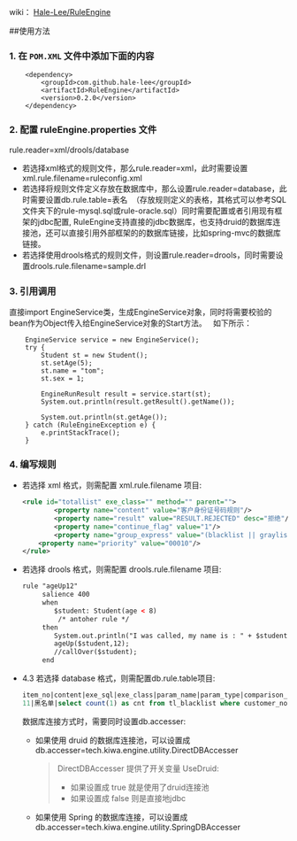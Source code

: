wiki： [Hale-Lee/RuleEngine](https://github.com/Hale-Lee/RuleEngine/wiki)

##使用方法

### 1. 在 `POM.XML` 文件中添加下面的内容
        <dependency>
            <groupId>com.github.hale-lee</groupId>
            <artifactId>RuleEngine</artifactId>
            <version>0.2.0</version>
        </dependency>


### 2. 配置 ruleEngine.properties 文件

rule.reader=xml/drools/database

- 若选择xml格式的规则文件，那么rule.reader=xml，此时需要设置xml.rule.filename=ruleconfig.xml
     <br>
- 若选择将规则文件定义存放在数据库中，那么设置rule.reader=database，此时需要设置db.rule.table=表名  （存放规则定义的表格，其格式可以参考SQL文件夹下的rule-mysql.sql或rule-oracle.sql）同时需要配置或者引用现有框架的jdbc配置, RuleEngine支持直接的jdbc数据库，也支持druid的数据库连接池，还可以直接引用外部框架的的数据库链接，比如spring-mvc的数据库链接。
       <br>
- 若选择使用drools格式的规则文件，则设置rule.reader=drools，同时需要设置drools.rule.filename=sample.drl
       <br>

### 3. 引用调用

直接import EngineService类，生成EngineService对象，同时将需要校验的bean作为Object传入给EngineService对象的Start方法。
   如下所示：

		EngineService service = new EngineService();
		try {
			Student st = new Student();
			st.setAge(5);
			st.name = "tom";
			st.sex = 1;

			EngineRunResult result = service.start(st);
			System.out.println(result.getResult().getName());

			System.out.println(st.getAge());
		} catch (RuleEngineException e) {
			e.printStackTrace();
		}


### 4. 编写规则

- 若选择 xml 格式，则需配置 xml.rule.filename 项目: 
    ```xml
    <rule id="totallist" exe_class="" method="" parent="">
            <property name="content" value="客户身份证号码规则"/>
            <property name="result" value="RESULT.REJECTED" desc="拒绝"/>
            <property name="continue_flag" value="1"/>
            <property name="group_express" value="(blacklist || graylist)"/>
    	<property name="priority" value="00010"/>
    </rule>
    ```
- 若选择 drools 格式，则需配置 drools.rule.filename 项目: 
    ```xml
    rule "ageUp12"
    	 salience 400
    	 when
    		$student: Student(age < 8)
    		 /* antoher rule */
    	 then
    		System.out.println("I was called, my name is : " + $student.name);
    		ageUp($student,12);
    		//callOver($student);
    	 end
    ```
- 4.3 若选择 database 格式，则需配置db.rule.table项目: 
    ```sql
    item_no|content|exe_sql|exe_class|param_name|param_type|comparison_code|comparison_value|baseline|result|executor|priority|continue_flag|parent_item_no|group_express|remark|comments|enable_flag|create_time|update_time
    11|黑名单|select count(1) as cnt from tl_blacklist where customer_no = ? and delete_flag = 1|customer_no|java.lang.String|01|==|0|PASSED|100|1|1|2018-02-26 12:40:15.000000|2018-02-26 12:40:18.000000
    ```
		
    数据库连接方式时，需要同时设置db.accesser: 
    - 如果使用 druid 的数据库连接池，可以设置成db.accesser=tech.kiwa.engine.utility.DirectDBAccesser
        > DirectDBAccesser 提供了开关变量 UseDruid: 
        > - 如果设置成 true 就是使用了druid连接池
        > - 如果设置成 false 则是直接地jdbc
    - 如果使用 Spring 的数据库连接，可以设置成db.accesser=tech.kiwa.engine.utility.SpringDBAccesser
